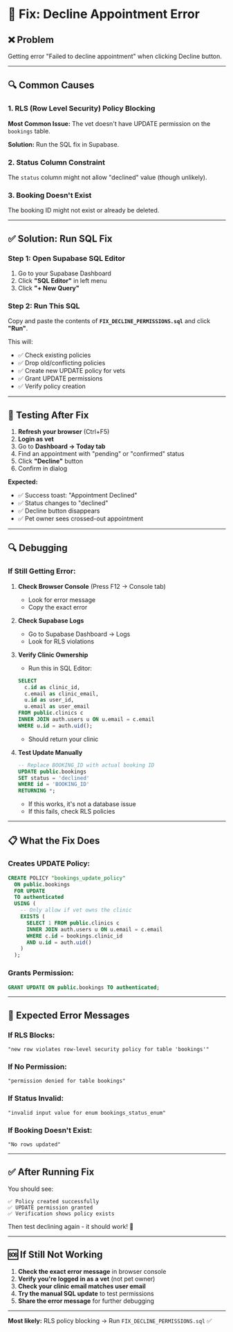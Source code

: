 # 🔧 Fix: Decline Appointment Error

## ❌ Problem
Getting error "Failed to decline appointment" when clicking Decline button.

---

## 🔍 Common Causes

### 1. **RLS (Row Level Security) Policy Blocking**
**Most Common Issue:** The vet doesn't have UPDATE permission on the `bookings` table.

**Solution:** Run the SQL fix in Supabase.

### 2. **Status Column Constraint**
The `status` column might not allow "declined" value (though unlikely).

### 3. **Booking Doesn't Exist**
The booking ID might not exist or already be deleted.

---

## ✅ Solution: Run SQL Fix

### Step 1: Open Supabase SQL Editor
1. Go to your Supabase Dashboard
2. Click **"SQL Editor"** in left menu
3. Click **"+ New Query"**

### Step 2: Run This SQL
Copy and paste the contents of **`FIX_DECLINE_PERMISSIONS.sql`** and click **"Run"**.

This will:
- ✅ Check existing policies
- ✅ Drop old/conflicting policies
- ✅ Create new UPDATE policy for vets
- ✅ Grant UPDATE permissions
- ✅ Verify policy creation

---

## 🧪 Testing After Fix

1. **Refresh your browser** (Ctrl+F5)
2. **Login as vet**
3. Go to **Dashboard → Today tab**
4. Find an appointment with "pending" or "confirmed" status
5. Click **"Decline"** button
6. Confirm in dialog

**Expected:**
- ✅ Success toast: "Appointment Declined"
- ✅ Status changes to "declined"
- ✅ Decline button disappears
- ✅ Pet owner sees crossed-out appointment

---

## 🔍 Debugging

### If Still Getting Error:

1. **Check Browser Console** (Press F12 → Console tab)
   - Look for error message
   - Copy the exact error

2. **Check Supabase Logs**
   - Go to Supabase Dashboard → Logs
   - Look for RLS violations

3. **Verify Clinic Ownership**
   - Run this in SQL Editor:
   ```sql
   SELECT 
     c.id as clinic_id,
     c.email as clinic_email,
     u.id as user_id,
     u.email as user_email
   FROM public.clinics c
   INNER JOIN auth.users u ON u.email = c.email
   WHERE u.id = auth.uid();
   ```
   - Should return your clinic

4. **Test Update Manually**
   ```sql
   -- Replace BOOKING_ID with actual booking ID
   UPDATE public.bookings
   SET status = 'declined'
   WHERE id = 'BOOKING_ID'
   RETURNING *;
   ```
   - If this works, it's not a database issue
   - If this fails, check RLS policies

---

## 📋 What the Fix Does

### Creates UPDATE Policy:
```sql
CREATE POLICY "bookings_update_policy"
  ON public.bookings
  FOR UPDATE
  TO authenticated
  USING (
    -- Only allow if vet owns the clinic
    EXISTS (
      SELECT 1 FROM public.clinics c
      INNER JOIN auth.users u ON u.email = c.email
      WHERE c.id = bookings.clinic_id
      AND u.id = auth.uid()
    )
  );
```

### Grants Permission:
```sql
GRANT UPDATE ON public.bookings TO authenticated;
```

---

## 🎯 Expected Error Messages

### If RLS Blocks:
```
"new row violates row-level security policy for table 'bookings'"
```

### If No Permission:
```
"permission denied for table bookings"
```

### If Status Invalid:
```
"invalid input value for enum bookings_status_enum"
```

### If Booking Doesn't Exist:
```
"No rows updated"
```

---

## ✅ After Running Fix

You should see:
```
✅ Policy created successfully
✅ UPDATE permission granted
✅ Verification shows policy exists
```

Then test declining again - it should work! 🎉

---

## 🆘 If Still Not Working

1. **Check the exact error message** in browser console
2. **Verify you're logged in as a vet** (not pet owner)
3. **Check your clinic email matches user email**
4. **Try the manual SQL update** to test permissions
5. **Share the error message** for further debugging

---

**Most likely:** RLS policy blocking → Run `FIX_DECLINE_PERMISSIONS.sql` ✅

